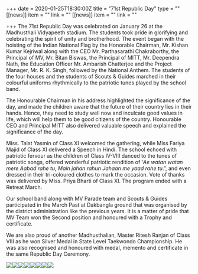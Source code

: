 +++
date = 2020-01-25T18:30:00Z
title = "71st Republic Day"
type = ""
[[news]]
item = ""
link = ""
[[news]]
item = ""
link = ""

+++
The 71st Republic Day was celebrated on January 26 at the Madhusthali Vidyapeeth stadium. The students took pride in glorifying and celebrating the spirit of unity and brotherhood. The event began with the hoisting of the Indian National Flag by the Honorable Chairman, Mr. Kishan Kumar Kejriwal along with the CEO Mr. Parthasarathi Chakraborthy, the Principal of MV, Mr. Bitan Biswas, the Principal of MITT, Mr. Deependra Nath, the Education Officer Mr. Ambarish Chatterjee and the Project Manager, Mr. R. K. Singh, followed by the National Anthem. The students of the four houses and the students of Scouts & Guides marched in their colourful uniforms rhythmically to the patriotic tunes played by the school band.

The Honourable Chairman in his address highlighted the significance of the day, and made the children aware that the future of their country lies in their hands. Hence, they need to study well now and inculcate good values in life, which will help them to be good citizens of the country. Honourable CEO and Principal MITT also delivered valuable speech and explained the significance of the day.

Miss. Talat Yasmin of Class XI welcomed the gathering, while Miss Fariya Majid of Class XI delivered a Speech in Hindi. The school echoed with patriotic fervour as the children of Class IV-VIII danced to the tunes of patriotic songs, offered wonderful patriotic rendition of ‘_Ae watan watan mere Aabad rahe tu, Main jahan rahun Jahaan me yaad rahe tu_.”, and even dressed in their tri-coloured clothes to mark the occasion. Vote of thanks was delivered by Miss. Priya Bharti of Class XI. The program ended with a Retreat March.

Our school band along with MV Parade team and Scouts & Guides participated in the March Past at Dakbangla ground that was organised by the district administration like the previous years. It is a matter of pride that MV Team won the Second position and honoured with a Trophy and certificate.

We are also proud of another Madhusthalian, Master Ritesh Ranjan of Class VIII as he won Silver Medal in State Level Taekwondo Championship. He was also recognised and honoured with medal, memento and certificate in the same Republic Day Ceremony.

![](/uploads/2020/01/28/IMG-20200126-WA0033.jpg)![](/uploads/2020/01/28/IMG-20200126-WA0040.jpg)![](/uploads/2020/01/28/IMG-20200126-WA0057.jpg)![](/uploads/2020/01/28/IMG-20200126-WA0034.jpg)![](/uploads/2020/01/28/IMG-20200126-WA0064.jpg)![](/uploads/2020/01/28/IMG-20200126-WA0031.jpg)![](/uploads/2020/01/28/IMG-20200126-WA0043.jpg)![](/uploads/2020/01/28/IMG-20200126-WA0069.jpg)